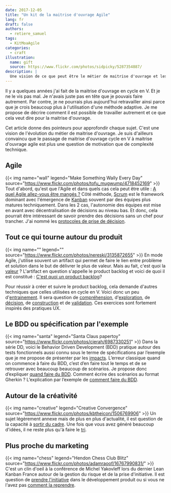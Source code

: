 ```yaml
---
date: 2017-12-05
title: "Un kit de la maitrise d'ouvrage Agile"
lang: fr
draft: false
authors:
  - retiere_samuel
tags:
  - KitMoaAgile
categories:
  - craft
illustration:
  name: gift
  source: https://www.flickr.com/photos/sidpicky/5287354887/
description: |
  Une vision de ce que peut être le métier de maitrise d'ouvrage et les clés pour y aller.
---
```

Il y a quelques années j'ai fait de la maitrise d'ouvrage en cycle en V. Et je ne le vis pas mal. Je n'avais juste pas en tête que je pouvais faire autrement. Par contre, je ne pourrais plus aujourd'hui retravailler ainsi parce que je crois beaucoup plus à l'utilisation d'une méthode adaptive. Je me propose de décrire comment il est possible de travailler autrement et ce que cela veut dire pour la maitrise d'ouvrage.

Cet article donne des pointeurs pour approfondir chaque sujet. C'est une vision de l'évolution du métier de maitrise d'ouvrage. Je suis d'ailleurs convaincu que le passage de maitrise d'ouvrage cycle en V à maitrise d'ouvrage agile est plus une question de motivation que de complexité technique. 

## Agile
{{< img name="wall" legend="Make Something Wally Every Day" source="https://www.flickr.com/photos/tofu_mugwump/4718452169" >}}
Tout d'abord, qu'est que l'Agile et dans quels cas cela peut être utile : [A quel Agile allez-vous être mangés ?]
Côté méthode, [Scrum] est le framework dominant avec l'émergence de [Kanban] souvent par des équipes plus matures techniquement. Dans les 2 cas, l'autonomie des équipes est mise en avant avec décentralisation de décisions au niveau bas. Et donc, cela pourrait être intéressant de savoir prendre des décisions sans un chef pour trancher. J'ai nommé les [protocoles de prise de décision].

## Tout ce qui tourne autour du produit
{{< img name="" legend="" source="https://www.flickr.com/photos/nereski/3135872655" >}}
En mode Agile, j'utilise souvent un artifact qui permet de faire le lien entre problème et solution dans le but de délivrer le plus de valeur. Mais au fait, c'est quoi la [valeur] ? L'artifact en question s'appelle le product backlog et voici de quoi il est constitué : [C'est quoi un product backlog]?

Pour réussir à créer et suivre le product backlog, cela demande d'autres techniques que celles utilisées en cycle en V. Voici donc un peu d'[entrainement]. Il sera question de [compréhension], d'[exploration], de [décision], de [construction] et de [validation]. Ces exercices sont fortement inspirés des pratiques UX.
 
## Le BDD ou spécification par l'exemple
{{< img name="santa" legend="Santa Claus papertoy" source="https://www.flickr.com/photos/cierah/6987330251" >}}
Dans la série DD, voici le Behavior Driven Development (BDD) pratique autour des tests fonctionnels aussi connu sous le terme de spécifications par l’exemple que je me propose de présenter par les [impacts]. L’erreur classique quand on commence à faire du BDD, c’est d’en faire tout le temps et de se retrouver avec beaucoup beaucoup de scénarios. Je propose donc d’expliquer [quand faire du BDD]. Comment écrire des scénarios au format Gherkin ? L’explication par l’exemple de [comment faire du BDD].
 
## Autour de la créativité
{{< img name="creative" legend="Creative Convergence" source="https://www.flickr.com/photos/kbtheicon/1506769906" >}}
Un sujet légèrement annexe mais de plus en plus d'actualité, il est question de la capacité à [sortir du cadre]. Une fois que vous avez généré beaucoup d'idées, il ne reste plus qu'à faire le [tri].
 
## Plus proche du marketing
{{< img name="chess" legend="Hendon Chess Club Blitz" source="https://www.flickr.com/photos/adamraoof/16767990831/" >}}
C'est un clin d'oeil à la conférence de Michel Yakovleff lors du dernier Lean Kanban France autour de la gestion du risque et de la prise d'initiative. Il est question de [prendre l'initiative] dans le développement produit ou si vous ne l'avez pas [comment la reprendre].

[A quel Agile allez-vous être mangés ?]: /articles/2017-11-15-agile/
[Scrum]: /articles/2017-11-21-scrum/
[Kanban]: /articles/2017-12-05-kanban/
[protocoles de prise de décision]: articles/2017-03-06-decisions_making/
[valeur]: /articles/2017-12-06-valeur/

[C'est quoi un product backlog]: /articles/2016-11-09-product_backlog/
[entrainement]: /articles/2016-11-24-katastrophe_0_pourquoi/
[compréhension]: /articles/2016-11-24-katastrophe_1_share/
[exploration]: /2016-11-24-katastrophe_2_diverge/
[décision]: /articles/2016-11-24-katastrophe_3_converge/
[construction]: /articles/2016-11-24-katastrophe_4_build/
[validation]: /articles/2016-12-05-katastrophe_5_validate/

[impacts]: /articles/2017-11-01-introduction_bdd/
[quand faire du BDD]: /articles/2017-11-01-quand_faire_bdd/
[comment faire du BDD]: /articles/2017-11-01-comment_gherkin_bdd/

[sortir du cadre]: /articles/2017-03-08-divergent_thinking/
[tri]: /articles/2017-04-04-convergent_thinking/

[prendre l'initiative]: /articles/2017-01-16-tactique_theorique_attaque/
[comment la reprendre]: /articles/2017-01-25-tactique_theorique_defense/